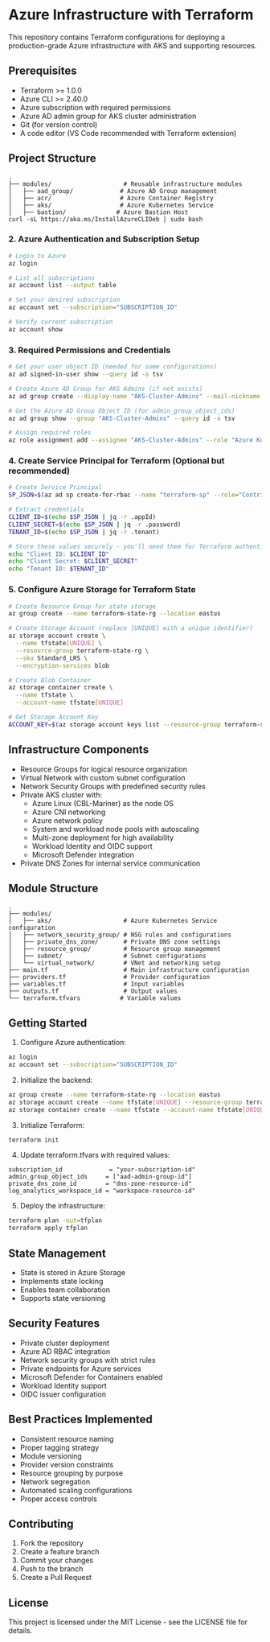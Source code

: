 # Azure Infrastructure with Terraform

This repository contains Terraform configurations for deploying a production-grade Azure infrastructure with AKS and supporting resources.

## Prerequisites

- Terraform >= 1.0.0
- Azure CLI >= 2.40.0
- Azure subscription with required permissions
- Azure AD admin group for AKS cluster administration
- Git (for version control)
- A code editor (VS Code recommended with Terraform extension)

## Project Structure

```
.
├── modules/                    # Reusable infrastructure modules
│   ├── aad_group/             # Azure AD Group management
│   ├── acr/                   # Azure Container Registry
│   ├── aks/                   # Azure Kubernetes Service
│   ├── bastion/              # Azure Bastion Host
curl -sL https://aka.ms/InstallAzureCLIDeb | sudo bash
```

### 2. Azure Authentication and Subscription Setup
```bash
# Login to Azure
az login

# List all subscriptions
az account list --output table

# Set your desired subscription
az account set --subscription="SUBSCRIPTION_ID"

# Verify current subscription
az account show
```

### 3. Required Permissions and Credentials
```bash
# Get your user object ID (needed for some configurations)
az ad signed-in-user show --query id -o tsv

# Create Azure AD Group for AKS Admins (if not exists)
az ad group create --display-name "AKS-Cluster-Admins" --mail-nickname "aks-cluster-admins"

# Get the Azure AD Group Object ID (for admin_group_object_ids)
az ad group show --group "AKS-Cluster-Admins" --query id -o tsv

# Assign required roles
az role assignment add --assignee "AKS-Cluster-Admins" --role "Azure Kubernetes Service Cluster Admin Role"
```

### 4. Create Service Principal for Terraform (Optional but recommended)
```bash
# Create Service Principal
SP_JSON=$(az ad sp create-for-rbac --name "terraform-sp" --role="Contributor" --scopes="/subscriptions/SUBSCRIPTION_ID")

# Extract credentials
CLIENT_ID=$(echo $SP_JSON | jq -r .appId)
CLIENT_SECRET=$(echo $SP_JSON | jq -r .password)
TENANT_ID=$(echo $SP_JSON | jq -r .tenant)

# Store these values securely - you'll need them for Terraform authentication
echo "Client ID: $CLIENT_ID"
echo "Client Secret: $CLIENT_SECRET"
echo "Tenant ID: $TENANT_ID"
```

### 5. Configure Azure Storage for Terraform State
```bash
# Create Resource Group for state storage
az group create --name terraform-state-rg --location eastus

# Create Storage Account (replace [UNIQUE] with a unique identifier)
az storage account create \
  --name tfstate[UNIQUE] \
  --resource-group terraform-state-rg \
  --sku Standard_LRS \
  --encryption-services blob

# Create Blob Container
az storage container create \
  --name tfstate \
  --account-name tfstate[UNIQUE]

# Get Storage Account Key
ACCOUNT_KEY=$(az storage account keys list --resource-group terraform-state-rg --account-name tfstate[UNIQUE] --query '[0].value' -o tsv)
```

## Infrastructure Components

- Resource Groups for logical resource organization
- Virtual Network with custom subnet configuration
- Network Security Groups with predefined security rules
- Private AKS cluster with:
  - Azure Linux (CBL-Mariner) as the node OS
  - Azure CNI networking
  - Azure network policy
  - System and workload node pools with autoscaling
  - Multi-zone deployment for high availability
  - Workload Identity and OIDC support
  - Microsoft Defender integration
- Private DNS Zones for internal service communication

## Module Structure

```
.
├── modules/
│   ├── aks/                    # Azure Kubernetes Service configuration
│   ├── network_security_group/ # NSG rules and configurations
│   ├── private_dns_zone/       # Private DNS zone settings
│   ├── resource_group/         # Resource group management
│   ├── subnet/                 # Subnet configurations
│   └── virtual_network/        # VNet and networking setup
├── main.tf                     # Main infrastructure configuration
├── providers.tf                # Provider configuration
├── variables.tf                # Input variables
├── outputs.tf                  # Output values
└── terraform.tfvars           # Variable values
```

## Getting Started

1. Configure Azure authentication:
```bash
az login
az account set --subscription="SUBSCRIPTION_ID"
```

2. Initialize the backend:
```bash
az group create --name terraform-state-rg --location eastus
az storage account create --name tfstate[UNIQUE] --resource-group terraform-state-rg --sku Standard_LRS
az storage container create --name tfstate --account-name tfstate[UNIQUE]
```

3. Initialize Terraform:
```bash
terraform init
```

4. Update terraform.tfvars with required values:
```hcl
subscription_id             = "your-subscription-id"
admin_group_object_ids     = ["aad-admin-group-id"]
private_dns_zone_id        = "dns-zone-resource-id"
log_analytics_workspace_id = "workspace-resource-id"
```

5. Deploy the infrastructure:
```bash
terraform plan -out=tfplan
terraform apply tfplan
```

## State Management

- State is stored in Azure Storage
- Implements state locking
- Enables team collaboration
- Supports state versioning

## Security Features

- Private cluster deployment
- Azure AD RBAC integration
- Network security groups with strict rules
- Private endpoints for Azure services
- Microsoft Defender for Containers enabled
- Workload Identity support
- OIDC issuer configuration

## Best Practices Implemented

- Consistent resource naming
- Proper tagging strategy
- Module versioning
- Provider version constraints
- Resource grouping by purpose
- Network segregation
- Automated scaling configurations
- Proper access controls

## Contributing

1. Fork the repository
2. Create a feature branch
3. Commit your changes
4. Push to the branch
5. Create a Pull Request

## License

This project is licensed under the MIT License - see the LICENSE file for details.